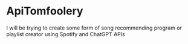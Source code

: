 # ApiTomfoolery
I will be trying to create some form of song recommending program or playlist creator using Spotify and ChatGPT APIs